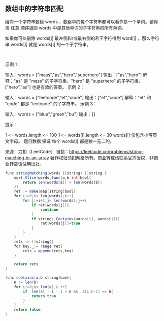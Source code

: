 ##  数组中的字符串匹配
给你一个字符串数组 words ，数组中的每个字符串都可以看作是一个单词。请你按 任意 顺序返回 words 中是其他单词的子字符串的所有单词。

如果你可以删除 words[j] 最左侧和/或最右侧的若干字符得到 word[i] ，那么字符串 words[i] 就是 words[j] 的一个子字符串。

 

示例 1：

输入：words = ["mass","as","hero","superhero"]
输出：["as","hero"]
解释："as" 是 "mass" 的子字符串，"hero" 是 "superhero" 的子字符串。
["hero","as"] 也是有效的答案。
示例 2：

输入：words = ["leetcode","et","code"]
输出：["et","code"]
解释："et" 和 "code" 都是 "leetcode" 的子字符串。
示例 3：

输入：words = ["blue","green","bu"]
输出：[]
 

提示：

1 <= words.length <= 100
1 <= words[i].length <= 30
words[i] 仅包含小写英文字母。
题目数据 保证 每个 words[i] 都是独一无二的。

来源：力扣（LeetCode）
链接：https://leetcode.cn/problems/string-matching-in-an-array
著作权归领扣网络所有。商业转载请联系官方授权，非商业转载请注明出处。
```java
func stringMatching(words []string) []string {
    sort.Slice(words,func(a,b int)bool{
        return len(words[a]) > len(words[b])
    })
    ret := make(map[string]bool)
    for i:=0;i< len(words);i++{
        for j:=i+1;j< len(words);j++{
            if ret[words[j]]{
                continue
            }
            if strings.Contains(words[i], words[j]){
                ret[words[j]]=true
            }
        }
    }
    rets := []string{}
    for key,_:= range ret{
        rets = append(rets,key)
    }

    return rets
}

func contains(a,b string)bool{
    n := len(b)
    for i:=0;i< len(a);i ++{
        if  len(a) - i - 1 > n &&  a[i:n-1] == b{
            return true           
        }
    }
    return false
}
```
